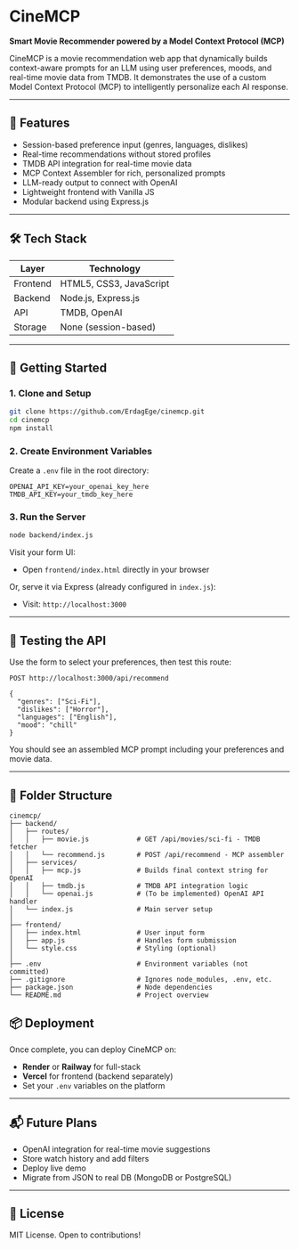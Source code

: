 # CineMCP

**Smart Movie Recommender powered by a Model Context Protocol (MCP)**

CineMCP is a movie recommendation web app that dynamically builds context-aware prompts for an LLM using user preferences, moods, and real-time movie data from TMDB. It demonstrates the use of a custom Model Context Protocol (MCP) to intelligently personalize each AI response.

---

## 🎯 Features

* Session-based preference input (genres, languages, dislikes)
* Real-time recommendations without stored profiles
* TMDB API integration for real-time movie data
* MCP Context Assembler for rich, personalized prompts
* LLM-ready output to connect with OpenAI
* Lightweight frontend with Vanilla JS
* Modular backend using Express.js

---

## 🛠 Tech Stack

| Layer    | Technology               |
| -------- | ------------------------ |
| Frontend | HTML5, CSS3, JavaScript  |
| Backend  | Node.js, Express.js      |
| API      | TMDB, OpenAI             |
| Storage  | None (session-based) |

---

## 🚀 Getting Started

### 1. Clone and Setup

```bash
git clone https://github.com/ErdagEge/cinemcp.git
cd cinemcp
npm install
```

### 2. Create Environment Variables

Create a `.env` file in the root directory:

```env
OPENAI_API_KEY=your_openai_key_here
TMDB_API_KEY=your_tmdb_key_here
```

### 3. Run the Server

```bash
node backend/index.js
```

Visit your form UI:

* Open `frontend/index.html` directly in your browser

Or, serve it via Express (already configured in `index.js`):

* Visit: `http://localhost:3000`

---

## 🧪 Testing the API

Use the form to select your preferences, then test this route:

```
POST http://localhost:3000/api/recommend

{
  "genres": ["Sci-Fi"],
  "dislikes": ["Horror"],
  "languages": ["English"],
  "mood": "chill"
}
```

You should see an assembled MCP prompt including your preferences and movie data.

---

## 📁 Folder Structure

```
cinemcp/
├── backend/
│   ├── routes/
│   │   ├── movie.js            # GET /api/movies/sci-fi - TMDB fetcher
│   │   └── recommend.js        # POST /api/recommend - MCP assembler
│   ├── services/
│   │   ├── mcp.js              # Builds final context string for OpenAI
│   │   ├── tmdb.js             # TMDB API integration logic
│   │   └── openai.js           # (To be implemented) OpenAI API handler
│   └── index.js                # Main server setup
│
├── frontend/
│   ├── index.html              # User input form
│   ├── app.js                  # Handles form submission
│   └── style.css               # Styling (optional)
│
├── .env                        # Environment variables (not committed)
├── .gitignore                  # Ignores node_modules, .env, etc.
├── package.json                # Node dependencies
└── README.md                   # Project overview
```


## 📦 Deployment

Once complete, you can deploy CineMCP on:

* **Render** or **Railway** for full-stack
* **Vercel** for frontend (backend separately)
* Set your `.env` variables on the platform

---

## 📬 Future Plans

* OpenAI integration for real-time movie suggestions
* Store watch history and add filters
* Deploy live demo
* Migrate from JSON to real DB (MongoDB or PostgreSQL)

---

## 📜 License

MIT License. Open to contributions!
